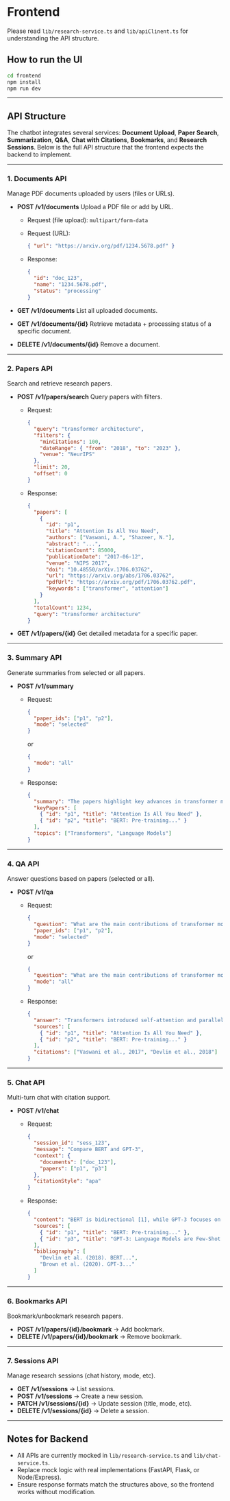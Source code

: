 # Frontend 

Please read `lib/research-service.ts` and `lib/apiClinent.ts` for understanding the API structure. 


## How to run the UI
```bash
cd frontend
npm install
npm run dev
```

---

## API Structure

The chatbot integrates several services: **Document Upload**, **Paper Search**, **Summarization**, **Q\&A**, **Chat with Citations**, **Bookmarks**, and **Research Sessions**.
Below is the full API structure that the frontend expects the backend to implement.

---

### 1. Documents API

Manage PDF documents uploaded by users (files or URLs).

* **POST /v1/documents**
  Upload a PDF file or add by URL.

  * Request (file upload): `multipart/form-data`
  * Request (URL):

    ```json
    { "url": "https://arxiv.org/pdf/1234.5678.pdf" }
    ```
  * Response:

    ```json
    {
      "id": "doc_123",
      "name": "1234.5678.pdf",
      "status": "processing"
    }
    ```

* **GET /v1/documents**
  List all uploaded documents.

* **GET /v1/documents/{id}**
  Retrieve metadata + processing status of a specific document.

* **DELETE /v1/documents/{id}**
  Remove a document.

---

### 2. Papers API

Search and retrieve research papers.

* **POST /v1/papers/search**
  Query papers with filters.

  * Request:

    ```json
    {
      "query": "transformer architecture",
      "filters": {
        "minCitations": 100,
        "dateRange": { "from": "2018", "to": "2023" },
        "venue": "NeurIPS"
      },
      "limit": 20,
      "offset": 0
    }
    ```
  * Response:

    ```json
    {
      "papers": [
        {
          "id": "p1",
          "title": "Attention Is All You Need",
          "authors": ["Vaswani, A.", "Shazeer, N."],
          "abstract": "...",
          "citationCount": 85000,
          "publicationDate": "2017-06-12",
          "venue": "NIPS 2017",
          "doi": "10.48550/arXiv.1706.03762",
          "url": "https://arxiv.org/abs/1706.03762",
          "pdfUrl": "https://arxiv.org/pdf/1706.03762.pdf",
          "keywords": ["transformer", "attention"]
        }
      ],
      "totalCount": 1234,
      "query": "transformer architecture"
    }
    ```

* **GET /v1/papers/{id}**
  Get detailed metadata for a specific paper.

---

### 3. Summary API

Generate summaries from selected or all papers.

* **POST /v1/summary**

  * Request:

    ```json
    {
      "paper_ids": ["p1", "p2"],
      "mode": "selected" 
    }
    ```

    or

    ```json
    {
      "mode": "all"
    }
    ```
  * Response:

    ```json
    {
      "summary": "The papers highlight key advances in transformer models...",
      "keyPapers": [
        { "id": "p1", "title": "Attention Is All You Need" },
        { "id": "p2", "title": "BERT: Pre-training..." }
      ],
      "topics": ["Transformers", "Language Models"]
    }
    ```

---

### 4. QA API

Answer questions based on papers (selected or all).

* **POST /v1/qa**

  * Request:

    ```json
    {
      "question": "What are the main contributions of transformer models?",
      "paper_ids": ["p1", "p2"],
      "mode": "selected"
    }
    ```

    or

    ```json
    {
      "question": "What are the main contributions of transformer models?",
      "mode": "all"
    }
    ```
  * Response:

    ```json
    {
      "answer": "Transformers introduced self-attention and parallelization...",
      "sources": [
        { "id": "p1", "title": "Attention Is All You Need" },
        { "id": "p2", "title": "BERT: Pre-training..." }
      ],
      "citations": ["Vaswani et al., 2017", "Devlin et al., 2018"]
    }
    ```

---

### 5. Chat API

Multi-turn chat with citation support.

* **POST /v1/chat**

  * Request:

    ```json
    {
      "session_id": "sess_123",
      "message": "Compare BERT and GPT-3",
      "context": {
        "documents": ["doc_123"],
        "papers": ["p1", "p3"]
      },
      "citationStyle": "apa"
    }
    ```
  * Response:

    ```json
    {
      "content": "BERT is bidirectional [1], while GPT-3 focuses on autoregressive generation [2].",
      "sources": [
        { "id": "p1", "title": "BERT: Pre-training..." },
        { "id": "p3", "title": "GPT-3: Language Models are Few-Shot Learners" }
      ],
      "bibliography": [
        "Devlin et al. (2018). BERT...",
        "Brown et al. (2020). GPT-3..."
      ]
    }
    ```

---

### 6. Bookmarks API

Bookmark/unbookmark research papers.

* **POST /v1/papers/{id}/bookmark** → Add bookmark.
* **DELETE /v1/papers/{id}/bookmark** → Remove bookmark.

---

### 7. Sessions API

Manage research sessions (chat history, mode, etc).

* **GET /v1/sessions** → List sessions.
* **POST /v1/sessions** → Create a new session.
* **PATCH /v1/sessions/{id}** → Update session (title, mode, etc).
* **DELETE /v1/sessions/{id}** → Delete a session.

---

## Notes for Backend

* All APIs are currently mocked in `lib/research-service.ts` and `lib/chat-service.ts`.
* Replace mock logic with real implementations (FastAPI, Flask, or Node/Express).
* Ensure response formats match the structures above, so the frontend works without modification.

```
